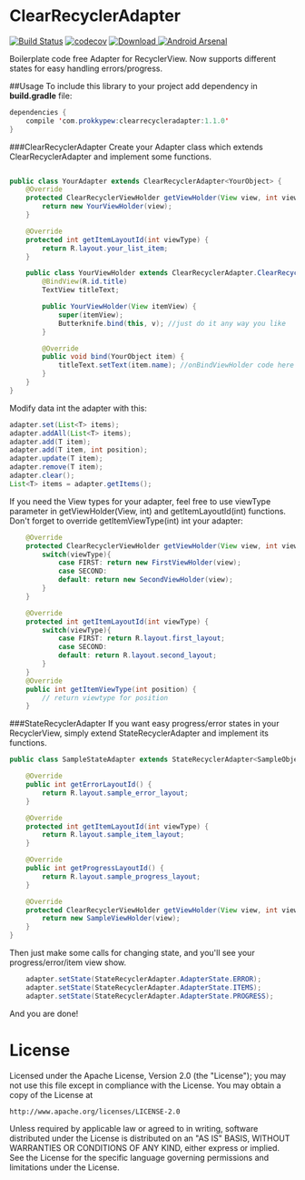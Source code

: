 # ClearRecyclerAdapter

[![Build Status](https://travis-ci.org/Prokky/ClearRecyclerAdapter.svg?branch=master)](https://travis-ci.org/Prokky/ClearRecyclerAdapter)
[![codecov](https://codecov.io/gh/Prokky/ClearRecyclerAdapter/branch/master/graph/badge.svg)](https://codecov.io/gh/Prokky/ClearRecyclerAdapter)
[ ![Download](https://api.bintray.com/packages/prokky/maven/clearrecycleradapter/images/download.svg) ](https://bintray.com/prokky/maven/clearrecycleradapter/_latestVersion)
[![Android Arsenal](https://img.shields.io/badge/Android%20Arsenal-ClearRecyclerAdapter-brightgreen.svg?style=flat)](http://android-arsenal.com/details/1/3961)

Boilerplate code free Adapter for RecyclerView. Now supports different states for easy handling errors/progress.

##Usage
To include this library to your project add dependency in **build.gradle** file:
```java
dependencies {
    compile 'com.prokkypew:clearrecycleradapter:1.1.0'
}
```
###ClearRecyclerAdapter
Create your Adapter class which extends ClearRecyclerAdapter and implement some functions.
```java

public class YourAdapter extends ClearRecyclerAdapter<YourObject> {
    @Override
    protected ClearRecyclerViewHolder getViewHolder(View view, int viewType) {
        return new YourViewHolder(view);
    }

    @Override
    protected int getItemLayoutId(int viewType) {
        return R.layout.your_list_item;
    }

    public class YourViewHolder extends ClearRecyclerAdapter.ClearRecyclerViewHolder<YourObject> {
        @BindView(R.id.title)
        TextView titleText;

        public YourViewHolder(View itemView) {
            super(itemView);
            Butterknife.bind(this, v); //just do it any way you like
        }

        @Override
        public void bind(YourObject item) {
            titleText.setText(item.name); //onBindViewHolder code here
        }
    }
}
```

Modify data int the adapter with this:
```java
adapter.set(List<T> items);
adapter.addAll(List<T> items);
adapter.add(T item);
adapter.add(T item, int position);
adapter.update(T item);
adapter.remove(T item);
adapter.clear();
List<T> items = adapter.getItems();
```
If you need the View types for your adapter, feel free to use viewType parameter in getViewHolder(View, int) and getItemLayoutId(int) functions. Don't forget to override getItemViewType(int) int your adapter:
```java
    @Override
    protected ClearRecyclerViewHolder getViewHolder(View view, int viewType) {
        switch(viewType){
            case FIRST: return new FirstViewHolder(view);
            case SECOND:
            default: return new SecondViewHolder(view);
        }
    }

    @Override
    protected int getItemLayoutId(int viewType) {
        switch(viewType){
            case FIRST: return R.layout.first_layout;
            case SECOND:
            default: return R.layout.second_layout;
        }
    }
    @Override
    public int getItemViewType(int position) {
        // return viewtype for position
    }
```
###StateRecyclerAdapter
If you want easy progress/error states in your RecyclerView, simply extend StateRecyclerAdapter and implement its functions.
```java
public class SampleStateAdapter extends StateRecyclerAdapter<SampleObject> {

    @Override
    public int getErrorLayoutId() {
        return R.layout.sample_error_layout;
    }

    @Override
    protected int getItemLayoutId(int viewType) {
        return R.layout.sample_item_layout;
    }

    @Override
    public int getProgressLayoutId() {
        return R.layout.sample_progress_layout;
    }

    @Override
    protected ClearRecyclerViewHolder getViewHolder(View view, int viewType) {
        return new SampleViewHolder(view);
    }
}
```
Then just make some calls for changing state, and you'll see your progress/error/item view show.
```java
    adapter.setState(StateRecyclerAdapter.AdapterState.ERROR);
    adapter.setState(StateRecyclerAdapter.AdapterState.ITEMS);
    adapter.setState(StateRecyclerAdapter.AdapterState.PROGRESS);
```

And you are done!

# License

Licensed under the Apache License, Version 2.0 (the "License");
you may not use this file except in compliance with the License.
You may obtain a copy of the License at

    http://www.apache.org/licenses/LICENSE-2.0

Unless required by applicable law or agreed to in writing, software
distributed under the License is distributed on an "AS IS" BASIS,
WITHOUT WARRANTIES OR CONDITIONS OF ANY KIND, either express or implied.
See the License for the specific language governing permissions and
limitations under the License.
